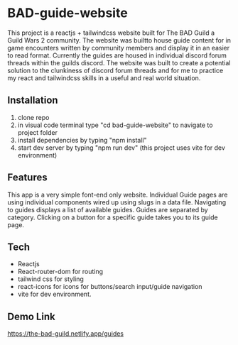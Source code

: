 # BAD-guide-website

This project is a reactjs + tailwindcss website built for The BAD Guild a Guild Wars 2 community. The website was builtto house guide content for in game encounters written by community members and display it in an easier to read format. Currently the guides are housed in individual discord forum threads within the guilds discord. The website was built to create a potential solution to the clunkiness of discord forum threads and for me to practice my react and tailwindcss skills in a useful and real world situation.

## Installation

1. clone repo
2. in visual code terminal type "cd bad-guide-website" to navigate to project folder
3. install dependencies by typing "npm install"
4. start dev server by typing "npm run dev" (this project uses vite for dev environment)

## Features

This app is a very simple font-end only website. Individual Guide pages are using individual components wired up using slugs in a data file. Navigating to guides displays a list of available guides. Guides are separated by category. Clicking on a button for a specific guide takes you to its guide page.

## Tech

- Reactjs
- React-router-dom for routing
- tailwind css for styling
- react-icons for icons for buttons/search input/guide navigation
- vite for dev environment.

## Demo Link

https://the-bad-guild.netlify.app/guides

